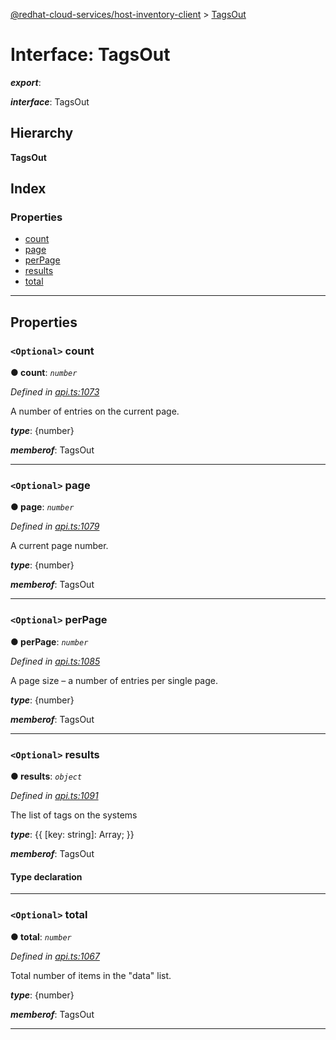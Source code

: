 [@redhat-cloud-services/host-inventory-client](../README.md) > [TagsOut](../interfaces/tagsout.md)

# Interface: TagsOut

*__export__*: 

*__interface__*: TagsOut

## Hierarchy

**TagsOut**

## Index

### Properties

* [count](tagsout.md#count)
* [page](tagsout.md#page)
* [perPage](tagsout.md#perpage)
* [results](tagsout.md#results)
* [total](tagsout.md#total)

---

## Properties

<a id="count"></a>

### `<Optional>` count

**● count**: *`number`*

*Defined in [api.ts:1073](https://github.com/RedHatInsights/javascript-clients/blob/master/packages/host-inventory/api.ts#L1073)*

A number of entries on the current page.

*__type__*: {number}

*__memberof__*: TagsOut

___
<a id="page"></a>

### `<Optional>` page

**● page**: *`number`*

*Defined in [api.ts:1079](https://github.com/RedHatInsights/javascript-clients/blob/master/packages/host-inventory/api.ts#L1079)*

A current page number.

*__type__*: {number}

*__memberof__*: TagsOut

___
<a id="perpage"></a>

### `<Optional>` perPage

**● perPage**: *`number`*

*Defined in [api.ts:1085](https://github.com/RedHatInsights/javascript-clients/blob/master/packages/host-inventory/api.ts#L1085)*

A page size – a number of entries per single page.

*__type__*: {number}

*__memberof__*: TagsOut

___
<a id="results"></a>

### `<Optional>` results

**● results**: *`object`*

*Defined in [api.ts:1091](https://github.com/RedHatInsights/javascript-clients/blob/master/packages/host-inventory/api.ts#L1091)*

The list of tags on the systems

*__type__*: {{ \[key: string\]: Array; }}

*__memberof__*: TagsOut

#### Type declaration

[key: `string`]: `Array`<[StructuredTag](structuredtag.md)>

___
<a id="total"></a>

### `<Optional>` total

**● total**: *`number`*

*Defined in [api.ts:1067](https://github.com/RedHatInsights/javascript-clients/blob/master/packages/host-inventory/api.ts#L1067)*

Total number of items in the "data" list.

*__type__*: {number}

*__memberof__*: TagsOut

___

